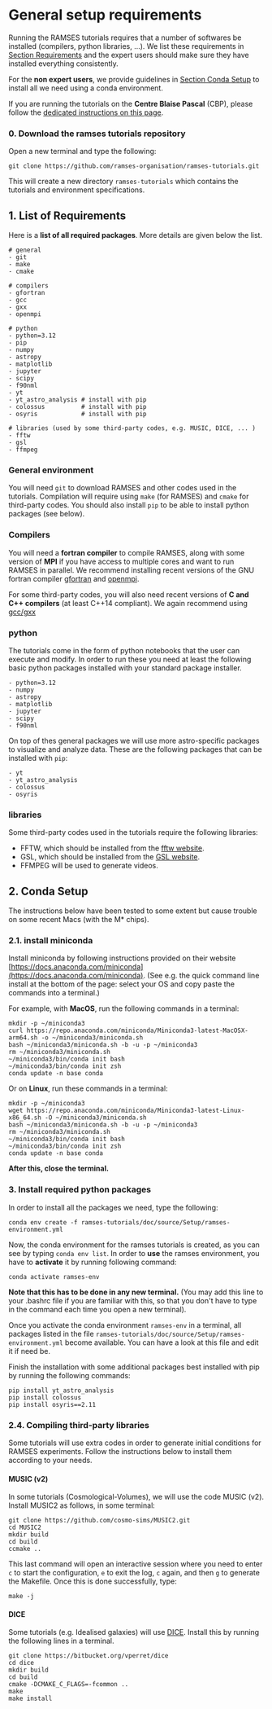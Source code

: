 # General setup requirements

Running the RAMSES tutorials requires that a number of softwares be installed (compilers, python libraries, ...). We list these requirements in [Section Requirements](#1-list-of-requirements) and the expert users should make sure they have installed everything consistently. 

For the **non expert users**, we provide guidelines in [Section Conda Setup](#2-conda-setup) to install all we need using a conda environment. 

If you are running the tutorials on the **Centre Blaise Pascal** (CBP), please follow the [dedicated instructions on this page](CBP.md).


### 0. Download the ramses tutorials repository
Open a new terminal and type the following:
```
git clone https://github.com/ramses-organisation/ramses-tutorials.git
```
This will create a new directory `ramses-tutorials` which contains the tutorials and environment specifications. 

## 1. List of Requirements 
Here is a **list of all required packages**. More details are given below the list. 
```
# general
- git
- make
- cmake

# compilers
- gfortran 
- gcc
- gxx
- openmpi

# python 
- python=3.12
- pip
- numpy
- astropy
- matplotlib
- jupyter
- scipy
- f90nml
- yt
- yt_astro_analysis # install with pip
- colossus          # install with pip
- osyris            # install with pip

# libraries (used by some third-party codes, e.g. MUSIC, DICE, ... )
- fftw
- gsl
- ffmpeg
```

### General environment 
You will need `git` to download RAMSES and other codes used in the tutorials. Compilation will require using `make` (for RAMSES) and `cmake` for third-party codes. You should also install `pip` to be able to install python packages (see below). 

### Compilers
You will need a **fortran compiler** to compile RAMSES, along with some version of **MPI** if you have access to multiple cores and want to run RAMSES in parallel. We recommend installing recent versions of the GNU fortran compiler [gfortran](https://gcc.gnu.org/fortran/) and [openmpi](https://www.open-mpi.org/). 
 
 For some third-party codes, you will also need recent versions of **C and C++ compilers** (at least C++14 compliant). We again recommend using [gcc/gxx](https://gcc.gnu.org/)

### python
The tutorials come in the form of python notebooks that the user can execute and modify. In order to run these you need at least the following basic python packages installed with your standard package installer.
```
- python=3.12  
- numpy
- astropy
- matplotlib
- jupyter
- scipy
- f90nml
``` 
On top of thes general packages we will use more astro-specific packages to visualize and analyze data. These are the following packages that can be installed with `pip`:
```
- yt
- yt_astro_analysis
- colossus
- osyris
```

### libraries
Some third-party codes used in the tutorials require the following libraries: 
- FFTW, which should be installed from the [fftw website](http://www.fftw.org). 
- GSL, which should be installed from the [GSL
  website](lhttp://www.gnu.org/software/gsl/). 
- FFMPEG will be used to generate videos.


## 2. Conda Setup 

The instructions below have been tested to some extent but cause trouble on some recent Macs (with the M* chips).

### 2.1. install miniconda
Install miniconda by following instructions provided on their website
[https://docs.anaconda.com/miniconda](https://docs.anaconda.com/miniconda). (See
e.g. the quick command line install at the bottom of the page: select
your OS and copy paste the commands into a terminal.)

For example, with **MacOS**, run the following commands in a terminal:
```
mkdir -p ~/miniconda3
curl https://repo.anaconda.com/miniconda/Miniconda3-latest-MacOSX-arm64.sh -o ~/miniconda3/miniconda.sh
bash ~/miniconda3/miniconda.sh -b -u -p ~/miniconda3
rm ~/miniconda3/miniconda.sh
~/miniconda3/bin/conda init bash
~/miniconda3/bin/conda init zsh
conda update -n base conda
```

Or on **Linux**, run these commands in a terminal:
```
mkdir -p ~/miniconda3
wget https://repo.anaconda.com/miniconda/Miniconda3-latest-Linux-x86_64.sh -O ~/miniconda3/miniconda.sh
bash ~/miniconda3/miniconda.sh -b -u -p ~/miniconda3
rm ~/miniconda3/miniconda.sh
~/miniconda3/bin/conda init bash
~/miniconda3/bin/conda init zsh
conda update -n base conda
```

**After this, close the terminal.**


### 3. Install required python packages

In order to install all the packages we need, type the following:
```
conda env create -f ramses-tutorials/doc/source/Setup/ramses-environment.yml
```
Now, the conda environment for the ramses tutorials is created, as you can see by typing `conda env list`. In order to **use** the ramses environment, you have to **activate** it by running following command:
```
conda activate ramses-env
```
**Note that this has to be done in any new terminal.** (You may add this line to your .bashrc file if you are familiar with this, so that you don't have to type in the command each time you open a new terminal).  

Once you activate the conda environment `ramses-env` in a terminal, all packages listed in the file `ramses-tutorials/doc/source/Setup/ramses-environment.yml` become available. You can have a look at this file and edit it if need be. 

Finish the installation with some additional packages best installed with pip by running the following commands:
```
pip install yt_astro_analysis
pip install colossus
pip install osyris==2.11
```
### 2.4. Compiling third-party libraries

Some tutorials will use extra codes in order to generate initial conditions for RAMSES experiments. Follow the instructions below to install them according to your needs. 

#### MUSIC (v2)
In some tutorials (Cosmological-Volumes), we will use the code
MUSIC (v2). Install MUSIC2 as follows, in some terminal:
```
git clone https://github.com/cosmo-sims/MUSIC2.git
cd MUSIC2
mkdir build
cd build
ccmake ..
```
This last command will open an interactive session where you need to
enter `c` to start the configuration, `e` to exit the log, `c` again, and then `g` to generate the Makefile. Once this is done
successfully, type:
```
make -j
```

#### DICE
Some tutorials (e.g. Idealised galaxies) will use [DICE](https://bitbucket.org/vperret/dice/src/master/). Install this by running the following lines in a terminal.
```
git clone https://bitbucket.org/vperret/dice
cd dice
mkdir build
cd build
cmake -DCMAKE_C_FLAGS=-fcommon ..
make
make install
```


